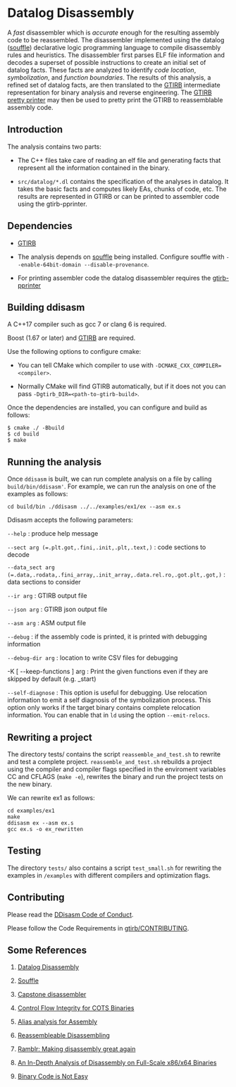 Datalog Disassembly
===================

A *fast* disassembler which is *accurate* enough for the resulting
assembly code to be reassembled.  The disassembler implemented using
the datalog ([souffle](https://github.com/souffle-lang/souffle))
declarative logic programming language to compile disassembly rules
and heuristics.  The disassembler first parses ELF file information
and decodes a superset of possible instructions to create an initial
set of datalog facts.  These facts are analyzed to identify *code
location*, *symbolization*, and *function boundaries*.  The results of
this analysis, a refined set of datalog facts, are then translated to
the [GTIRB](https://github.com/grammatech/gtirb) intermediate
representation for binary analysis and reverse engineering.  The
[GTIRB pretty printer](https://github.com/grammatech/gtirb-pprinte)
may then be used to pretty print the GTIRB to reassemblable assembly
code.


## Introduction

The analysis contains two parts:

- The C++ files take care of reading an elf file and generating facts
  that represent all the information contained in the binary.

- `src/datalog/*.dl` contains the specification of the analyses in
  datalog.  It takes the basic facts and computes likely EAs, chunks
  of code, etc. The results are represented in GTIRB or can be printed
  to assembler code using the gtirb-pprinter.


## Dependencies

- [GTIRB](https://github.com/grammatech/gtirb)

- The analysis depends on [souffle](https://github.com/souffle-lang)
  being installed. Configure souffle with `--enable-64bit-domain
  --disable-provenance`.

- For printing assembler code the datalog disassembler requires the
  [gtirb-pprinter](https://github.com/grammatech/gtirb-pprinter)


## Building ddisasm
A C++17 compiler such as gcc 7 or clang 6 is required.

Boost (1.67 or later) and [GTIRB](https://github.com/grammatech/gtirb)
are required.

Use the following options to configure cmake:

- You can tell CMake which compiler to use with
  `-DCMAKE_CXX_COMPILER=<compiler>`.

- Normally CMake will find GTIRB automatically, but if it does not you
  can pass `-Dgtirb_DIR=<path-to-gtirb-build>`.

Once the dependencies are installed, you can configure and build as
follows:

```
$ cmake ./ -Bbuild
$ cd build
$ make
```


## Running the analysis

Once `ddisasm` is built, we can run complete analysis on a file by
calling `build/bin/ddisasm'`.  For example, we can run the analysis on one
of the examples as follows:

```
cd build/bin ./ddisasm ../../examples/ex1/ex --asm ex.s
```

Ddisasm accepts the following parameters:

`--help`
:   produce help message

`--sect arg (=.plt.got,.fini,.init,.plt,.text,)`
:   code sections to decode

`--data_sect arg (=.data,.rodata,.fini_array,.init_array,.data.rel.ro,.got.plt,.got,)`
:   data sections to consider

`--ir arg`
:   GTIRB output file

`--json arg`
:   GTIRB json output file

`--asm arg`
:   ASM output file

`--debug`
:   if the assembly code is printed, it is printed with debugging information

`--debug-dir arg`
:   location to write CSV files for debugging

-K [ --keep-functions ] arg
:   Print the given functions even if they are skipped by default (e.g. _start)

`--self-diagnose`
:   This option is useful for debugging. Use relocation information to emit a self diagnosis
    of the symbolization process. This option only works if the target
    binary contains complete relocation information. You can enable
    that in `ld` using the option `--emit-relocs`.


## Rewriting a project

The directory tests/ contains the script `reassemble_and_test.sh` to
rewrite and test a complete project. `reassemble_and_test.sh` rebuilds
a project using the compiler and compiler flags specified in the
enviroment variables CC and CFLAGS (`make -e`), rewrites the binary
and run the project tests on the new binary.

We can rewrite ex1 as follows:

```
cd examples/ex1
make
ddisasm ex --asm ex.s
gcc ex.s -o ex_rewritten
```

## Testing

The directory `tests/` also contains a script `test_small.sh` for
rewriting the examples in `/examples` with different compilers and
optimization flags.


## Contributing

Please read the [DDisasm Code of Conduct](CODE_OF_CONDUCT.md).

Please follow the Code Requirements in
[gtirb/CONTRIBUTING](https://github.com/GrammaTech/gtirb/blob/master/CONTRIBUTING.md#code-requirements).


## Some References

1. [Datalog Disassembly](https://arxiv.org/abs/1906.03969)

1. [Souffle](https://github.com/souffle-lang/souffle)

1. [Capstone disassembler](http://www.capstone-engine.org/)

1. [Control Flow Integrity for COTS Binaries](http://seclab.cs.sunysb.edu/seclab/pubs/usenix13.pdf)

1. [Alias analysis for Assembly](http://reports-archive.adm.cs.cmu.edu/anon/anon/usr/ftp/2006/CMU-CS-06-180R.pdf)

1. [Reassembleable Disassembling](https://www.usenix.org/system/files/conference/usenixsecurity15/sec15-paper-wang-shuai.pdf)

1. [Ramblr: Making disassembly great again](https://pdfs.semanticscholar.org/dcf5/dc7e6ae2614dd0079b851e3f292148366ca8.pdf)

1. [An In-Depth Analysis of Disassembly on Full-Scale x86/x64 Binaries](https://www.usenix.org/system/files/conference/usenixsecurity16/sec16_paper_andriesse.pdf)

1. [Binary Code is Not Easy](https://dl.acm.org/citation.cfm?id=2931047)
